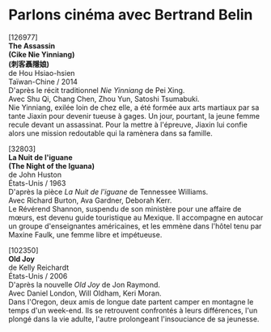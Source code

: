 # Parlons cinéma avec Bertrand Belin

[126977]  
**The Assassin**  
**(Cike Nie Yinniang)**  
**(刺客聶隱娘)**  
de Hou Hsiao-hsien  
Taïwan-Chine / 2014  
D'après le récit traditionnel _Nie Yinniang_ de Pei Xing.  
Avec Shu Qi, Chang Chen, Zhou Yun, Satoshi Tsumabuki.  
Nie Yinniang, exilée loin de chez elle, a été formée aux arts martiaux par sa tante Jiaxin pour devenir tueuse à gages. Un jour, pourtant, la jeune femme recule devant un assassinat. Pour la mettre à l'épreuve, Jiaxin lui confie alors une mission redoutable qui la ramènera dans sa famille.

[32803]  
**La Nuit de l'iguane**  
**(The Night of the Iguana)**  
de John Huston  
États-Unis / 1963  
D'après la pièce _La Nuit de l'iguane_ de Tennessee Williams.  
Avec Richard Burton, Ava Gardner, Deborah Kerr.  
Le Révérend Shannon, suspendu de son ministère pour une affaire de mœurs, est devenu guide touristique au Mexique. Il accompagne en autocar un groupe d'enseignantes américaines, et les emmène dans l'hôtel tenu par Maxine Faulk, une femme libre et impétueuse.

[102350]  
**Old Joy**  
de Kelly Reichardt  
États-Unis / 2006  
D'après la nouvelle _Old Joy_ de Jon Raymond.  
Avec Daniel London, Will Oldham, Keri Moran.  
Dans l'Oregon, deux amis de longue date partent camper en montagne le temps d'un week-end. Ils se retrouvent confrontés à leurs différences, l'un plongé dans la vie adulte, l'autre prolongeant l'insouciance de sa jeunesse.

